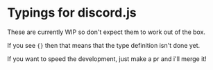 # Typings for discord.js

These are currently WIP so don't expect them to work out of the box.

If you see `{}` then that means that the type definition isn't done yet.

If you want to speed the development, just make a pr and i'll merge it! 